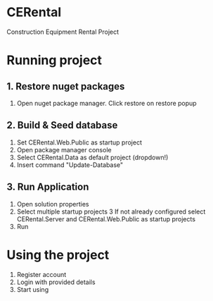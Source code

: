 # CERental
Construction Equipment Rental Project

# Running project

## 1. Restore nuget packages ##
1. Open nuget package manager. Click restore on restore popup

## 2. Build & Seed database ##
1. Set CERental.Web.Public as startup project
2. Open package manager console
3. Select CERental.Data as default project (dropdown!)
4. Insert command "Update-Database"

## 3. Run Application ##
1. Open solution properties
2. Select multiple startup projects
3 If not already configured select CERental.Server and CERental.Web.Public as startup projects
4. Run 

# Using the project

1. Register account
2. Login with provided details
3. Start using
